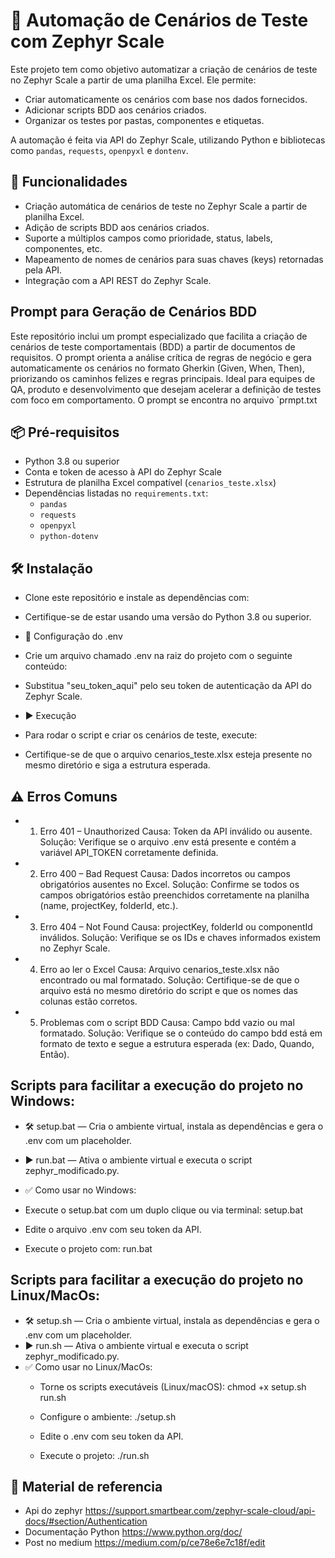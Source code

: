 # 🧪 Automação de Cenários de Teste com Zephyr Scale

Este projeto tem como objetivo automatizar a criação de cenários de teste no Zephyr Scale a partir de uma planilha Excel. Ele permite:

- Criar automaticamente os cenários com base nos dados fornecidos.
- Adicionar scripts BDD aos cenários criados.
- Organizar os testes por pastas, componentes e etiquetas.

A automação é feita via API do Zephyr Scale, utilizando Python e bibliotecas como `pandas`, `requests`, `openpyxl` e `dontenv`.

## 🚀 Funcionalidades

- Criação automática de cenários de teste no Zephyr Scale a partir de planilha Excel.
- Adição de scripts BDD aos cenários criados.
- Suporte a múltiplos campos como prioridade, status, labels, componentes, etc.
- Mapeamento de nomes de cenários para suas chaves (keys) retornadas pela API.
- Integração com a API REST do Zephyr Scale.

## Prompt para Geração de Cenários BDD
Este repositório inclui um prompt especializado que facilita a criação de cenários de teste comportamentais (BDD) a partir de documentos de requisitos.
O prompt orienta a análise crítica de regras de negócio e gera automaticamente os cenários no formato Gherkin (Given, When, Then), priorizando os caminhos felizes e regras principais.
Ideal para equipes de QA, produto e desenvolvimento que desejam acelerar a definição de testes com foco em comportamento.
O prompt se encontra no arquivo  `prmpt.txt

## 📦 Pré-requisitos

- Python 3.8 ou superior
- Conta e token de acesso à API do Zephyr Scale
- Estrutura de planilha Excel compatível (`cenarios_teste.xlsx`)
- Dependências listadas no `requirements.txt`:
  - `pandas`
  - `requests`
  - `openpyxl`
  - `python-dotenv`

## 🛠️ Instalação
- Clone este repositório e instale as dependências com:

- Certifique-se de estar usando uma versão do Python 3.8 ou superior.

- 🔐 Configuração do .env
- Crie um arquivo chamado .env na raiz do projeto com o seguinte conteúdo:
- Substitua "seu_token_aqui" pelo seu token de autenticação da API do Zephyr Scale.

- ▶️ Execução
- Para rodar o script e criar os cenários de teste, execute:
- Certifique-se de que o arquivo cenarios_teste.xlsx esteja presente no mesmo diretório e siga a estrutura esperada.

## ⚠️ Erros Comuns
- 1. Erro 401 – Unauthorized
Causa: Token da API inválido ou ausente.
Solução: Verifique se o arquivo .env está presente e contém a variável API_TOKEN corretamente definida.

- 2. Erro 400 – Bad Request
Causa: Dados incorretos ou campos obrigatórios ausentes no Excel.
Solução: Confirme se todos os campos obrigatórios estão preenchidos corretamente na planilha (name, projectKey, folderId, etc.).

- 3. Erro 404 – Not Found
Causa: projectKey, folderId ou componentId inválidos.
Solução: Verifique se os IDs e chaves informados existem no Zephyr Scale.

- 4. Erro ao ler o Excel
Causa: Arquivo cenarios_teste.xlsx não encontrado ou mal formatado.
Solução: Certifique-se de que o arquivo está no mesmo diretório do script e que os nomes das colunas estão corretos.

- 5. Problemas com o script BDD
Causa: Campo bdd vazio ou mal formatado.
Solução: Verifique se o conteúdo do campo bdd está em formato de texto e segue a estrutura esperada (ex: Dado, Quando, Então).

## Scripts para facilitar a execução do projeto no Windows:

- 🛠️ setup.bat — Cria o ambiente virtual, instala as dependências e gera o .env com um placeholder.
- ▶️ run.bat — Ativa o ambiente virtual e executa o script zephyr_modificado.py.
- ✅ Como usar no Windows:
 - Execute o setup.bat com um duplo clique ou via terminal: setup.bat

 - Edite o arquivo .env com seu token da API.

 - Execute o projeto com: run.bat

 ## Scripts para facilitar a execução do projeto no Linux/MacOs:

- 🛠️ setup.sh — Cria o ambiente virtual, instala as dependências e gera o .env com um placeholder.
- ▶️ run.sh — Ativa o ambiente virtual e executa o script zephyr_modificado.py.
- ✅ Como usar no Linux/MacOs:
  - Torne os scripts executáveis (Linux/macOS): chmod +x setup.sh run.sh

  - Configure o ambiente: ./setup.sh

  - Edite o .env com seu token da API.

   - Execute o projeto: ./run.sh
 
## 📘 Material de referencia
- Api do zephyr https://support.smartbear.com/zephyr-scale-cloud/api-docs/#section/Authentication 
- Documentação Python https://www.python.org/doc/ 
- Post no medium https://medium.com/p/ce78e6e7c18f/edit




